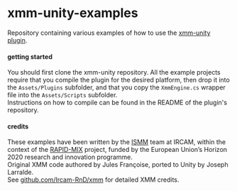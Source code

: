 # xmm-unity-examples

Repository containing various examples of how to use the
[xmm-unity plugin](https://github.com/Ircam-RnD/xmm-unity).

#### getting started

You should first clone the xmm-unity repository.
All the example projects require that you compile the plugin for the desired
platform, then drop it into the `Assets/Plugins` subfolder, and that you copy
the `XmmEngine.cs` wrapper file into the `Assets/Scripts` subfolder.  
Instructions on how to compile can be found in the README of the plugin's
repository.

#### credits

These examples have been written by the [ISMM](http://ismm.ircam.fr/) team at
IRCAM, within the context of the [RAPID-MIX](http://rapidmix.goldsmithsdigital.com/)
project, funded by the European Union’s Horizon 2020 research and innovation programme.  
Original XMM code authored by Jules Françoise, ported to Unity by Joseph Larralde.  
See [github.com/Ircam-RnD/xmm](https://github.com/Ircam-RnD/xmm) for detailed XMM credits.
